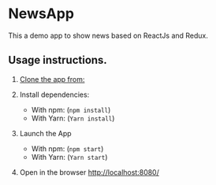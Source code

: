 # NewsApp

This a demo app to show news based on ReactJs and Redux.

## Usage instructions.

1. [Clone the app from:](https://github.com/Bahhous/NewsApp)

2. Install dependencies:
    - With npm: (`npm install`)
    - With Yarn: (`Yarn install`)

3. Launch the App
    - With npm: (`npm start`)
    - With Yarn: (`Yarn start`)

4. Open in the browser [http://localhost:8080/](http://localhost:8080/)


